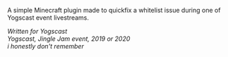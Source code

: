 A simple Minecraft plugin made to quickfix a whitelist issue during one of Yogscast event livestreams.  

*Written for Yogscast*  
*Yogscast, Jingle Jam event, 2019 or 2020*  
*i honestly don't remember*
